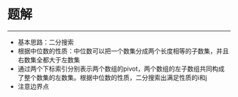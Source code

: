 # 题解
----
* 基本思路：二分搜索
* 根据中位数的性质：中位数可以把一个数集分成两个长度相等的子数集，并且右数集全都大于左数集
* 通过两个下标索引分别表示两个数组的pivot，两个数组的左子数组共同构成了整个数集的左数集。根据中位数的性质，二分搜索出满足性质的i和j
* 注意边界点